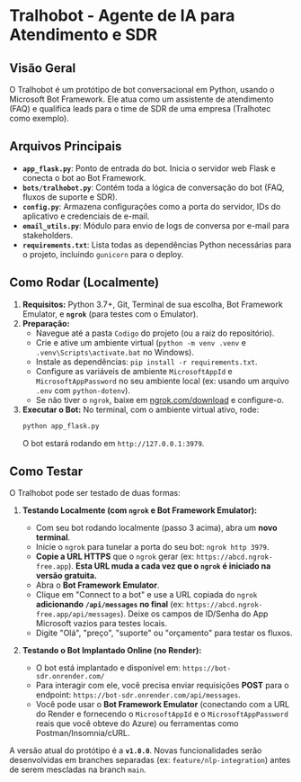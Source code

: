 # Tralhobot - Agente de IA para Atendimento e SDR

## Visão Geral

O Tralhobot é um protótipo de bot conversacional em Python, usando o Microsoft Bot Framework. Ele atua como um assistente de atendimento (FAQ) e qualifica leads para o time de SDR de uma empresa (Tralhotec como exemplo).

## Arquivos Principais

* **`app_flask.py`**: Ponto de entrada do bot. Inicia o servidor web Flask e conecta o bot ao Bot Framework.
* **`bots/tralhobot.py`**: Contém toda a lógica de conversação do bot (FAQ, fluxos de suporte e SDR).
* **`config.py`**: Armazena configurações como a porta do servidor, IDs do aplicativo e credenciais de e-mail.
* **`email_utils.py`**: Módulo para envio de logs de conversa por e-mail para stakeholders.
* **`requirements.txt`**: Lista todas as dependências Python necessárias para o projeto, incluindo `gunicorn` para o deploy.

## Como Rodar (Localmente)

1.  **Requisitos:** Python 3.7+, Git, Terminal de sua escolha, Bot Framework Emulator, e **`ngrok`** (para testes com o Emulator).
2.  **Preparação:**
    * Navegue até a pasta `Codigo` do projeto (ou a raiz do repositório).
    * Crie e ative um ambiente virtual (`python -m venv .venv` e `.venv\Scripts\activate.bat` no Windows).
    * Instale as dependências: `pip install -r requirements.txt`.
    * Configure as variáveis de ambiente `MicrosoftAppId` e `MicrosoftAppPassword` no seu ambiente local (ex: usando um arquivo `.env` com `python-dotenv`).
    * Se não tiver o `ngrok`, baixe em [ngrok.com/download](https://ngrok.com/download) e configure-o.
3.  **Executar o Bot:** No terminal, com o ambiente virtual ativo, rode:
    ```bash
    python app_flask.py
    ```
    O bot estará rodando em `http://127.0.0.1:3979`.

## Como Testar

O Tralhobot pode ser testado de duas formas:

1.  **Testando Localmente (com `ngrok` e Bot Framework Emulator):**
    * Com seu bot rodando localmente (passo 3 acima), abra um **novo terminal**.
    * Inicie o `ngrok` para tunelar a porta do seu bot: `ngrok http 3979`.
    * **Copie a URL HTTPS** que o `ngrok` gerar (ex: `https://abcd.ngrok-free.app`). **Esta URL muda a cada vez que o `ngrok` é iniciado na versão gratuita.**
    * Abra o **Bot Framework Emulator**.
    * Clique em "Connect to a bot" e use a URL copiada do `ngrok` **adicionando `/api/messages` no final** (ex: `https://abcd.ngrok-free.app/api/messages`). Deixe os campos de ID/Senha do App Microsoft vazios para testes locais.
    * Digite "Olá", "preço", "suporte" ou "orçamento" para testar os fluxos.

2.  **Testando o Bot Implantado Online (no Render):**
    * O bot está implantado e disponível em: `https://bot-sdr.onrender.com/`
    * Para interagir com ele, você precisa enviar requisições **POST** para o endpoint: `https://bot-sdr.onrender.com/api/messages`.
    * Você pode usar o **Bot Framework Emulator** (conectando com a URL do Render e fornecendo o `MicrosoftAppId` e o `MicrosoftAppPassword` reais que você obteve do Azure) ou ferramentas como Postman/Insomnia/cURL.

A versão atual do protótipo é a **`v1.0.0`**. Novas funcionalidades serão desenvolvidas em branches separadas (ex: `feature/nlp-integration`) antes de serem mescladas na branch `main`.